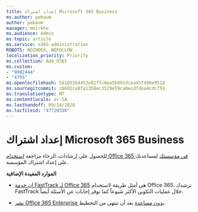 ```yaml
---
title: إعداد اشتراك Microsoft 365 Business
ms.author: pebaum
author: pebaum
manager: mnirkhe
ms.audience: Admin
ms.topic: article
ms.service: o365-administration
ROBOTS: NOINDEX, NOFOLLOW
localization_priority: Priority
ms.collection: Adm_O365
ms.custom:
- "9002444"
- "4795"
ms.openlocfilehash: 5d165264452e81ffc0ea5b891dcea45f49be9518
ms.sourcegitcommit: c6692ce0fa1358ec3529e59ca0ecdfdea4cdc759
ms.translationtype: MT
ms.contentlocale: ar-SA
ms.lasthandoff: 09/14/2020
ms.locfileid: "47720336"
---
```

# <a name="set-up-a-microsoft-365-business-subscription"></a>إعداد اشتراك Microsoft 365 Business

للحصول على إرشادات، الرجاء مراجعة [استخدام Office 365 في مؤسستك](https://docs.microsoft.com/office365/enterprise/setup-overview-for-enterprises) لمساعدتك على إعداد اشتراك المؤسسة.

**الموارد المفيدة الإضافية**

- [إن خدمة FastTrack لـ Office 365](https://docs.microsoft.com/fasttrack/O365-fasttrack-benefit-for-office-365) هي أمثل طريقة لاستخدام Office 365. ترشدك FastTrack خلال عمليات التكوين الأكثر شيوعاً كما توفر إجابات عن الأسئلة أيضاً. 

- [نشر Office 365 Enterprise بدون مساعدة](https://docs.microsoft.com/office365/enterprise/setup-overview-for-enterprises#do-it-yourself-guided-deployment-of-office-365-enterprise) بعد أن تنتهي من التخطيط. 
